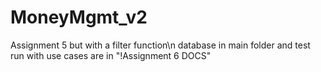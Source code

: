 # MoneyMgmt_v2
Assignment 5 but with a filter function\n database in main folder and test run with use cases are in "!Assignment 6 DOCS"
